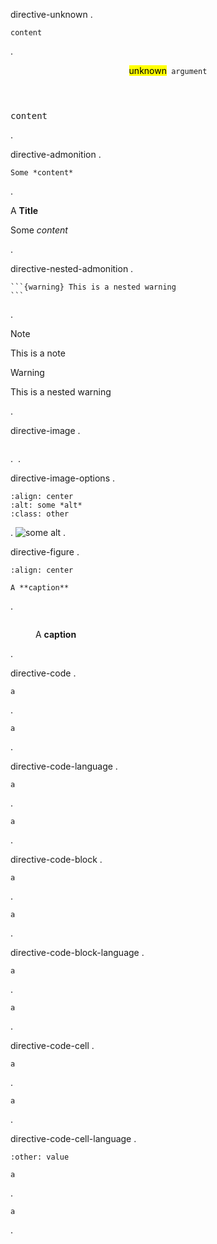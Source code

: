 directive-unknown
.
```{unknown} argument
content
```
.
<aside class="directive-unhandled">
<header><mark>unknown</mark><code> argument</code></header>
<pre>content
</pre></aside>
.

directive-admonition
.
```{admonition} A **Title**
Some *content*
```
.
<aside class="admonition "><p class="admonition-title">A <strong>Title</strong></p><div class="admonition-body"><p>Some <em>content</em></p>
</div></aside>
.

directive-nested-admonition
.
````{note} This is a note
```{warning} This is a nested warning
```
````
.
<aside class="admonition note"><p class="admonition-title">Note</p><div class="admonition-body"><p>This is a note</p>
<aside class="admonition warning"><p class="admonition-title">Warning</p><div class="admonition-body"><p>This is a nested warning</p>
</div></aside></div></aside>
.

directive-image
.
```{image} https://via.placeholder.com/150
```
.
<img src="https://via.placeholder.com/150" alt="">
.

directive-image-options
.
```{image} https://via.placeholder.com/150
:align: center
:alt: some *alt*
:class: other
```
.
<img src="https://via.placeholder.com/150" alt="some alt" class="align-center other">
.

directive-figure
.
```{figure} https://via.placeholder.com/150
:align: center

A **caption**
```
.
<figure class="align-center"><img src="https://via.placeholder.com/150" alt="" class="align-center"><figcaption><p>A <strong>caption</strong></p>
</figcaption></figure>
.

directive-code
.
```{code}
a
```
.
<pre><code>a
</code></pre>
.

directive-code-language
.
```{code} python
a
```
.
<pre><code class="language-python">a
</code></pre>
.

directive-code-block
.
```{code-block}
a
```
.
<pre><code>a
</code></pre>
.

directive-code-block-language
.
```{code-block} python
a
```
.
<pre><code class="language-python">a
</code></pre>
.

directive-code-cell
.
```{code-cell}
a
```
.
<pre><code>a
</code></pre>
.

directive-code-cell-language
.
```{code-cell} python
:other: value

a
```
.
<pre><code class="language-python">a
</code></pre>
.
